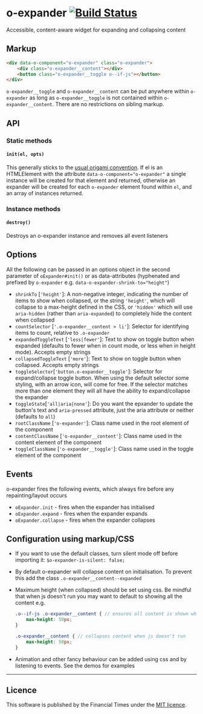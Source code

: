 # o-expander [![Build Status](https://circleci.com/gh/Financial-Times/o-expander.png?style=shield&circle-token=0342cb593ceeb278037288a5f7a4745990b9517b)](https://circleci.com/gh/Financial-Times/o-expander)
Accessible, content-aware widget for expanding and collapsing content

## Markup

```html
<div data-o-component="o-expander" class="o-expander">
    <div class="o-expander__content"></div>
    <button class="o-expander__toggle o--if-js"></button>
</div>
```
`o-expander__toggle` and `o-expander__content` can be put anywhere within `o-expander` as long as `o-expander__toggle` is not contained within `o-expander__content`. There are no restrictions on sibling markup.

## API

### Static methods

#### `init(el, opts)`
This generally sticks to the [usual origami convention](http://origami.ft.com/docs/syntax/js/#initialisation). If el is an HTMLElement with the attribute `data-o-component="o-expander"` a single instance will be created for that element and returned, otherwise an expander will be created for each `o-expander` element found within `el`, and an array of instances returned.

### Instance methods

#### `destroy()`
Destroys an o-expander instance and removes all event listeners

## Options

All the following can be passed in an options object in the second parameter of `oExpander#init()` or as data-attributes (hyphenated and prefixed by `o-expander` e.g. `data-o-expander-shrink-to="height"`)

* `shrinkTo` [`'height'`]: A non-negative integer, indicating the number of items to show when collapsed, or the string `'height'`, which will collapse to a max-height defined in the CSS, or `'hidden'` which will use `aria-hidden` (rather than `aria-expanded`) to completely hide the content when collapsed
* `countSelector` [`'.o-expander__content > li'`]: Selector for identifying items to count, relative to `.o-expander`
* `expandedToggleText` [`'less|fewer'`]: Text to show on toggle button when expanded (defaults to fewer when in count mode, or less when in height mode). Accepts empty strings
* `collapsedToggleText` [`'more'`]: Text to show on toggle button when collapsed. Accepts empty strings
* `toggleSelector`[`'button.o-expander__toggle'`]: Selector for expand/collapse toggle button. When using the default selector some styling, with an arrow icon, will come for free. If the selector matches more than one element they will all have the ability to expand/collapse the expander
* `toggleState`[`'all|aria|none'`]: Do you want the epxander to update the button's text and `aria-pressed` attribute, just the aria attribute or neither (defaults to `all`)
* `rootClassName` [`'o-expander'`]: Class name used in the root element of the component
* `contentClassName` [`'o-expander__content'`]: Class name used in the content element of the component
* `toggleClassName` [`'o-expander__toggle'`]: Class name used in the toggle element of the component

## Events
o-expander fires the following events, which always fire before any repainting/layout occurs

* `oExpander.init` - fires when the expander has initialised
* `oExpander.expand` - fires when the expander expands
* `oExpander.collapse` - fires when the expander collapses

## Configuration using markup/CSS
* If you want to use the default classes, turn silent mode off before importing it: `$o-expander-is-silent: false;`
* By default o-expander will collapse content on initialisation. To prevent this add the class `.o-expander__content--expanded`
* Maximum height (when collapsed) should be set using css. Be mindful that when js doesn't run you may want to default to showing all the content e.g.

    ```scss
    .o--if-js .o-expander__content { // ensures all content is shown when js doesn't run
        max-height: 50px;
    }

    .o-expander__content { // collapses content when js doesn't run
        max-height: 50px;
    }
    ```

* Animation and other fancy behaviour can be added using css and by listening to events. See the demos for examples

----

## Licence

This software is published by the Financial Times under the [MIT licence](http://opensource.org/licenses/MIT).
